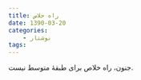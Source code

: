 ```yaml
---
title: راه خلاص
date: 1390-03-20
categories:
    - نوشتار
tags:
---
```


جنون، راه خلاص برای طبقهٔ متوسط نیست.
